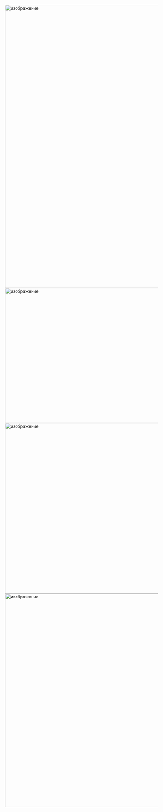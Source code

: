 <img width="1592" height="933" alt="изображение" src="https://github.com/user-attachments/assets/6c50a727-8850-4759-8c20-61454335bfd8" />

<img width="1644" height="445" alt="изображение" src="https://github.com/user-attachments/assets/cd4d8d0f-4534-4ca3-93f9-8000b6b12d25" />
<img width="1876" height="562" alt="изображение" src="https://github.com/user-attachments/assets/c98cf3d2-83db-4486-ae4f-8a3aea920720" />

<img width="1602" height="704" alt="изображение" src="https://github.com/user-attachments/assets/7ae3a4ab-469b-4f41-a853-8e1c62166294" />
